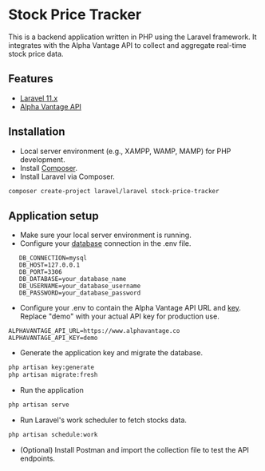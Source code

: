 # Stock Price Tracker
This is a backend application written in PHP using the Laravel framework. It integrates with the Alpha Vantage API to collect and aggregate real-time stock price data.

## Features
- [Laravel 11.x](https://laravel.com/docs/11.x/)
- [Alpha Vantage API](https://www.alphavantage.co/documentation/)

## Installation
- Local server environment (e.g., XAMPP, WAMP, MAMP) for PHP development.
- Install [Composer](https://getcomposer.org/).
- Install Laravel via Composer.
```bash
composer create-project laravel/laravel stock-price-tracker
```

## Application setup
- Make sure your local server environment is running.
- Configure your [database](https://laravel.com/docs/11.x/database) connection in the .env file.
```plaintext
   DB_CONNECTION=mysql
   DB_HOST=127.0.0.1
   DB_PORT=3306
   DB_DATABASE=your_database_name
   DB_USERNAME=your_database_username
   DB_PASSWORD=your_database_password
```
- Configure your .env to contain the Alpha Vantage API URL and [key](https://www.alphavantage.co/support/#api-key). Replace "demo" with your actual API key for production use.
```plaintext
ALPHAVANTAGE_API_URL=https://www.alphavantage.co
ALPHAVANTAGE_API_KEY=demo
```
- Generate the application key and migrate the database.
```bash
php artisan key:generate
php artisan migrate:fresh
```
- Run the application
```bash
php artisan serve
```
- Run Laravel's work scheduler to fetch stocks data.
```bash
php artisan schedule:work
```
- (Optional) Install Postman and import the collection file to test the API endpoints.